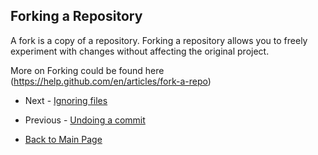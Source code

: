 ## Forking a Repository

A fork is a copy of a repository. Forking a repository allows you to freely experiment with changes without affecting the original project.

More on Forking could be found here (https://help.github.com/en/articles/fork-a-repo)

- Next - [Ignoring files](./Ignoring-files.md)
- Previous - [Undoing a commit](./Undoing-a-commit.md) 

- [Back to Main Page](./index.md)